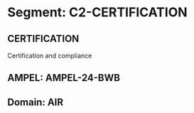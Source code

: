 # Segment: C2-CERTIFICATION

## CERTIFICATION
Certification and compliance

## AMPEL: AMPEL-24-BWB
## Domain: AIR

